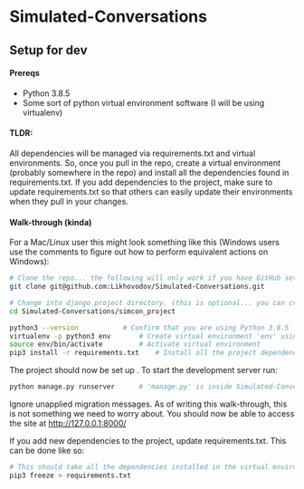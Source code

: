 # Simulated-Conversations


## Setup for dev

#### Prereqs 
- Python 3.8.5
- Some sort of python virtual environment software (I will be using virtualenv)
 
#### TLDR:
All dependencies will be managed via requirements.txt and virtual environments. So, once you pull in the repo, create a virtual environment (probably somewhere in the repo) and install all the dependencies found in requirements.txt. If you add dependencies to the project, make sure to update requirements.txt so that others can easily update their environments when they pull in your changes. 

#### Walk-through (kinda)
For a Mac/Linux user this might look something like this (Windows users use the comments to figure out how to perform equivalent actions on Windows): 
```sh
# Clone the repo... the following will only work if you have GitHub set up with ssh which is highly recommended.
git clone git@github.com:Likhovodov/Simulated-Conversations.git 

# Change into django project directory. (this is optional... you can create your virtual environment anywhere)
cd Simulated-Conversations/simcon_project

python3 --version			# Confirm that you are using Python 3.8.5
virtualenv -p python3 env		# Create virtual environment 'env' using python3 (which for me points to python 3.8.5)
source env/bin/activate			# Activate virtual environment
pip3 install -r requirements.txt	# Install all the project dependencies inside your virtual environment
```
The project should now be set up . To start the development server run:
```sh
python manage.py runserver		# 'manage.py' is inside Simulated-Conversations/simcon_project
```
Ignore unapplied migration messages. As of writing this walk-through, this is not something we need to worry about. 
You should now be able to access the site at  http://127.0.0.1:8000/

If you add new dependencies to the project, update requirements.txt. This can be done like so:
```sh
# This should take all the dependencies installed in the virtual environment and dump them into requirements.txt
pip3 freeze > requirements.txt
